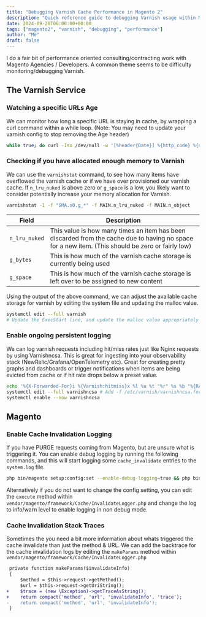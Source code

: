 ```yaml
---
title: "Debugging Varnish Cache Performance in Magento 2"
description: "Quick reference guide to debugging Varnish usage within Magento 2, covering cache utilisation, hit & miss rate logging, identifying the source of purge requests"
date: 2024-09-20T06:00:00+00:00
tags: ["magento2", "varnish", "debugging", "performance"]
author: "Me"
draft: false
---
```

I do a fair bit of performance oriented consulting/contracting work with Magento Agencies / Developers. A common theme seems to be difficulty monitoring/debugging Varnish.

## The Varnish Service

### Watching a specific URLs Age
We can monitor how long a specific URL is staying in cache, by wrapping a curl command within a while loop. (Note: You may need to update your varnish config to stop removing the Age header)
```sh
while true; do curl -Iso /dev/null -w '[%header{Date}] %{http_code} %{url} %header{x-cache} %header{age}\n' https://example.com && sleep 1; done
```

### Checking if you have allocated enough memory to Varnish
We can use the `varnishstat` command, to see how many items have overflowed the varnish cache or if we have over provisioned our varnish cache. If `n_lru_nuked` is above zero or `g_space` is a low, you likely want to consider potentially increase your memory allocation for Varnish.
```sh
varnishstat -1 -f "SMA.s0.g_*" -f MAIN.n_lru_nuked -f MAIN.n_object
```
Field | Description
--- | ---
`n_lru_nuked` | This value is how many times an item has been discarded from the cache due to having no space for a new item. (This should be zero or fairly low)
`g_bytes` | This is how much of the varnish cache storage is currently being used
`g_space` | This is how much of the varnish cache storage is left over to be assigned to new content


Using the output of the above command, we can adjust the available cache storage for varnish by editing the system file and updating the malloc value.
```sh
systemctl edit --full varnish
# Update the ExecStart line, and update the malloc value appropriately
```


### Enable ongoing persistent logging
We can log varnish requests including hit/miss rates just like Nginx requests by using Varnishncsa. This is great for ingesting into your observability stack (NewRelic/Grafana/OpenTelemetry etc).
Great for creating pretty graphs and dashboards or trigger notifications when items are being evicted from cache or if hit rate drops below a preset value.
```sh
echo '%{X-Forwarded-For}i %{Varnish:hitmiss}x %l %u %t "%r" %s %b "%{Referer}i" "%{User-agent}i" %D' > /etc/varnish/varnishncsa.format
systemctl edit --full varnishncsa # Add -f /etc/varnish/varnishncsa.format to the end of ExecStart
systemctl enable --now varnishncsa
```

## Magento

### Enable Cache Invalidation Logging
If you have PURGE requests coming from Magento, but are unsure what is triggering it. You can enable debug logging by running the following commands, and this will start logging some `cache_invalidate` entries to the `system.log` file.
```sh
php bin/magento setup:config:set --enable-debug-logging=true && php bin/magento cache:flush
```

Alternatively if you do not want to change the config setting, you can edit the `execute` method within `vendor/magento/framework/Cache/InvalidateLogger.php` and change the log to info/warn level to enable logging in non debug mode.

### Cache Invalidation Stack Traces
Sometimes the you need a bit more information about whats triggered the cache invalidate than just the method & URL. 
We can add the backtrace for the cache invalidation logs by editing the `makeParams` method within `vendor/magento/framework/Cache/InvalidateLogger.php` 
```diff
 private function makeParams($invalidateInfo)
 {
     $method = $this->request->getMethod();
     $url = $this->request->getUriString();
+    $trace = (new \Exception)->getTraceAsString();
+    return compact('method', 'url', 'invalidateInfo', 'trace');
-    return compact('method', 'url', 'invalidateInfo');
 }
```